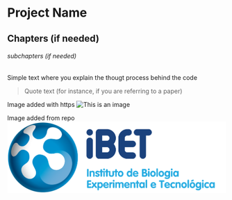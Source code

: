 
# Project Name
## Chapters (if needed)
###### subchapters (if needed)
Simple text where you explain the thougt process behind the code
> Quote text (for instance, if you are referring to a paper)






Image added with https
![This is an image](https://www.ibet.pt/wp-content/uploads/2020/07/iBET_Full-name-PNG.png)

Image added from repo
![This is an image](/ibetlogo.png)

